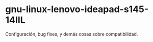 # gnu-linux-lenovo-ideapad-s145-14IIL
Configuración, bug fixes, y demás cosas sobre compatibilidad.
